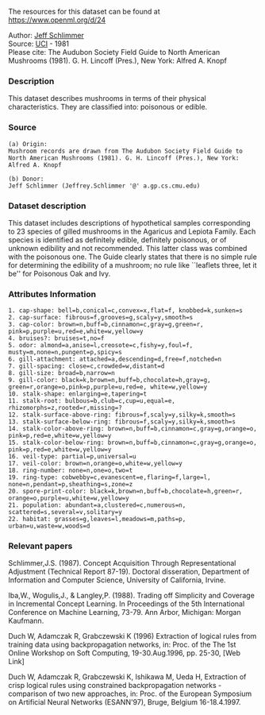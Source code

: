 The resources for this dataset can be found at https://www.openml.org/d/24

Author: [Jeff Schlimmer](Jeffrey.Schlimmer@a.gp.cs.cmu.edu)  
Source: [UCI](https://archive.ics.uci.edu/ml/datasets/mushroom) - 1981     
Please cite:  The Audubon Society Field Guide to North American Mushrooms (1981). G. H. Lincoff (Pres.), New York: Alfred A. Knopf 


### Description

This dataset describes mushrooms in terms of their physical characteristics. They are classified into: poisonous or edible.

### Source
```
(a) Origin: 
Mushroom records are drawn from The Audubon Society Field Guide to North American Mushrooms (1981). G. H. Lincoff (Pres.), New York: Alfred A. Knopf 

(b) Donor: 
Jeff Schlimmer (Jeffrey.Schlimmer '@' a.gp.cs.cmu.edu)
```

### Dataset description

This dataset includes descriptions of hypothetical samples corresponding to 23 species of gilled mushrooms in the Agaricus and Lepiota Family. Each species is identified as definitely edible, definitely poisonous, or of unknown edibility and not recommended. This latter class was combined with the poisonous one. The Guide clearly states that there is no simple rule for determining the edibility of a mushroom; no rule like ``leaflets three, let it be'' for Poisonous Oak and Ivy.

### Attributes Information
```
1. cap-shape: bell=b,conical=c,convex=x,flat=f, knobbed=k,sunken=s 
2. cap-surface: fibrous=f,grooves=g,scaly=y,smooth=s 
3. cap-color: brown=n,buff=b,cinnamon=c,gray=g,green=r, pink=p,purple=u,red=e,white=w,yellow=y 
4. bruises?: bruises=t,no=f 
5. odor: almond=a,anise=l,creosote=c,fishy=y,foul=f, musty=m,none=n,pungent=p,spicy=s 
6. gill-attachment: attached=a,descending=d,free=f,notched=n 
7. gill-spacing: close=c,crowded=w,distant=d 
8. gill-size: broad=b,narrow=n 
9. gill-color: black=k,brown=n,buff=b,chocolate=h,gray=g, green=r,orange=o,pink=p,purple=u,red=e, white=w,yellow=y 
10. stalk-shape: enlarging=e,tapering=t 
11. stalk-root: bulbous=b,club=c,cup=u,equal=e, rhizomorphs=z,rooted=r,missing=? 
12. stalk-surface-above-ring: fibrous=f,scaly=y,silky=k,smooth=s 
13. stalk-surface-below-ring: fibrous=f,scaly=y,silky=k,smooth=s 
14. stalk-color-above-ring: brown=n,buff=b,cinnamon=c,gray=g,orange=o, pink=p,red=e,white=w,yellow=y 
15. stalk-color-below-ring: brown=n,buff=b,cinnamon=c,gray=g,orange=o, pink=p,red=e,white=w,yellow=y 
16. veil-type: partial=p,universal=u 
17. veil-color: brown=n,orange=o,white=w,yellow=y 
18. ring-number: none=n,one=o,two=t 
19. ring-type: cobwebby=c,evanescent=e,flaring=f,large=l, none=n,pendant=p,sheathing=s,zone=z 
20. spore-print-color: black=k,brown=n,buff=b,chocolate=h,green=r, orange=o,purple=u,white=w,yellow=y 
21. population: abundant=a,clustered=c,numerous=n, scattered=s,several=v,solitary=y 
22. habitat: grasses=g,leaves=l,meadows=m,paths=p, urban=u,waste=w,woods=d
```

### Relevant papers

Schlimmer,J.S. (1987). Concept Acquisition Through Representational Adjustment (Technical Report 87-19). Doctoral disseration, Department of Information and Computer Science, University of California, Irvine. 

Iba,W., Wogulis,J., & Langley,P. (1988). Trading off Simplicity and Coverage in Incremental Concept Learning. In Proceedings of the 5th International Conference on Machine Learning, 73-79. Ann Arbor, Michigan: Morgan Kaufmann. 

Duch W, Adamczak R, Grabczewski K (1996) Extraction of logical rules from training data using backpropagation networks, in: Proc. of the The 1st Online Workshop on Soft Computing, 19-30.Aug.1996, pp. 25-30, [Web Link] 

Duch W, Adamczak R, Grabczewski K, Ishikawa M, Ueda H, Extraction of crisp logical rules using constrained backpropagation networks - comparison of two new approaches, in: Proc. of the European Symposium on Artificial Neural Networks (ESANN'97), Bruge, Belgium 16-18.4.1997. 



